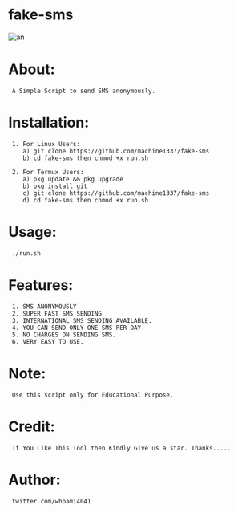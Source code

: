 # fake-sms
![an](https://user-images.githubusercontent.com/82051128/120229327-5563f900-c266-11eb-8b57-a1367fde816c.png)

# About:
     A Simple Script to send SMS anonymously.

# Installation:
     1. For Linux Users:
        a) git clone https://github.com/machine1337/fake-sms
        b) cd fake-sms then chmod +x run.sh
        
     2. For Termux Users:
        a) pkg update && pkg upgrade
        b) pkg install git
        c) git clone https://github.com/machine1337/fake-sms
        d) cd fake-sms then chmod +x run.sh
        
# Usage:
     ./run.sh

# Features:
     1. SMS ANONYMOUSLY
     2. SUPER FAST SMS SENDING
     3. INTERNATIONAL SMS SENDING AVAILABLE.
     4. YOU CAN SEND ONLY ONE SMS PER DAY.
     5. NO CHARGES ON SENDING SMS.
     6. VERY EASY TO USE.
     
# Note:
     Use this script only for Educational Purpose.
     
 
# Credit:
     If You Like This Tool then Kindly Give us a star. Thanks.....
     
# Author:
     twitter.com/whoami4041
